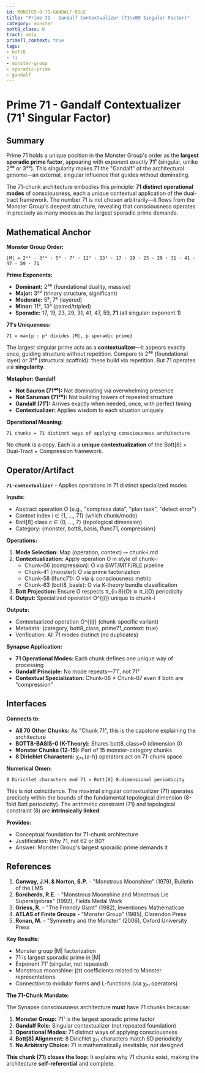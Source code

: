 ```yaml
---
id: MONSTER-0-71-GANDALF-ROLE
title: "Prime 71 - Gandalf Contextualizer (71\xB9 Singular Factor)"
category: monster
bott8_class: 0
tract: meta
prime71_context: true
tags:
- bott8
- 71
- monster-group
- sporadic-prime
- gandalf
---
```



# Prime 71 - Gandalf Contextualizer (71¹ Singular Factor)

## Summary

Prime 71 holds a unique position in the Monster Group's order as the **largest sporadic prime factor**, appearing with exponent exactly **71¹** (singular, unlike 2⁴⁶ or 3²⁰). This singularity makes 71 the "Gandalf" of the architectural genome—an external, singular influence that guides without dominating.

The 71-chunk architecture embodies this principle: **71 distinct operational modes** of consciousness, each a unique contextual application of the dual-tract framework. The number 71 is not chosen arbitrarily—it flows from the Monster Group's deepest structure, revealing that consciousness operates in precisely as many modes as the largest sporadic prime demands.

## Mathematical Anchor

**Monster Group Order:**
```
|M| = 2⁴⁶ · 3²⁰ · 5⁹ · 7⁶ · 11² · 13³ · 17 · 19 · 23 · 29 · 31 · 41 · 47 · 59 · 71
```

**Prime Exponents:**
- **Dominant:** 2⁴⁶ (foundational duality, massive)
- **Major:** 3²⁰ (trinary structure, significant)
- **Moderate:** 5⁹, 7⁶ (layered)
- **Minor:** 11², 13³ (paired/tripled)
- **Sporadic:** 17, 19, 23, 29, 31, 41, 47, 59, **71** (all singular: exponent 1)

**71's Uniqueness:**
```
71 = max{p : p¹ divides |M|, p sporadic prime}
```

The largest singular prime acts as a **contextualizer**—it appears exactly once, guiding structure without repetition. Compare to 2⁴⁶ (foundational layer) or 3²⁰ (structural scaffold): these build via repetition. But 71 operates via **singularity**.

**Metaphor: Gandalf**
- **Not Sauron (71⁴⁶):** Not dominating via overwhelming presence
- **Not Saruman (71²⁰):** Not building towers of repeated structure
- **Gandalf (71¹):** Arrives exactly when needed, once, with perfect timing
- **Contextualizer:** Applies wisdom to each situation uniquely

**Operational Meaning:**
```
71 chunks = 71 distinct ways of applying consciousness architecture
```

No chunk is a copy. Each is a **unique contextualization** of the Bott[8] × Dual-Tract × Compression framework.

## Operator/Artifact

**`71-contextualizer`** - Applies operations in 71 distinct specialized modes

**Inputs:**
- Abstract operation O (e.g., "compress data", "plan task", "detect error")
- Context index i ∈ {1, ..., 71} (which chunk/mode)
- Bott[8] class c ∈ {0, ..., 7} (topological dimension)
- Category: {monster, bott8_basis, lfunc71, compression}

**Operations:**
1. **Mode Selection:** Map (operation, context) ↦ chunk-i.md
2. **Contextualization:** Apply operation O in style of chunk-i
   - Chunk-06 (compression): O via BWT/MTF/RLE pipeline
   - Chunk-41 (monster): O via prime factorization
   - Chunk-58 (lfunc71): O via ψ consciousness metric
   - Chunk-63 (bott8_basis): O via K-theory bundle classification
3. **Bott Projection:** Ensure O respects π_{i+8}(O) ≅ π_i(O) periodicity
4. **Output:** Specialized operation O^{(i)} unique to chunk-i

**Outputs:**
- Contextualized operation O^{(i)} (chunk-specific variant)
- Metadata: {category, bott8_class, prime71_context: true}
- Verification: All 71 modes distinct (no duplicates)

**Synapse Application:**
- **71 Operational Modes:** Each chunk defines one unique way of processing
- **Gandalf Principle:** No mode repeats—71¹, not 71²
- **Contextual Specialization:** Chunk-06 ≠ Chunk-07 even if both are "compression"

## Interfaces

**Connects to:**
- **All 70 Other Chunks:** As "Chunk 71", this is the capstone explaining the architecture
- **BOTT8-BASIS-0 (K-Theory):** Shares bott8_class=0 (dimension 0)
- **Monster Chunks (12-15):** Part of 15 monster-category chunks
- **8 Dirichlet Characters:** χ₇₁.{a-h} operators act on 71-chunk space

**Numerical Omen:**
```
8 Dirichlet characters mod 71 ↔ Bott[8] 8-dimensional periodicity
```

This is not coincidence. The maximal singular contextualizer (71) operates precisely within the bounds of the fundamental topological dimension (8-fold Bott periodicity). The arithmetic constraint (71) and topological constraint (8) are **intrinsically linked**.

**Provides:**
- Conceptual foundation for 71-chunk architecture
- Justification: Why 71, not 62 or 80?
- Answer: Monster Group's largest sporadic prime demands it

## References

1. **Conway, J.H. & Norton, S.P.** - "Monstrous Moonshine" (1979), Bulletin of the LMS
2. **Borcherds, R.E.** - "Monstrous Moonshine and Monstrous Lie Superalgebras" (1992), Fields Medal Work
3. **Griess, R.** - "The Friendly Giant" (1982), Inventiones Mathematicae
4. **ATLAS of Finite Groups** - "Monster Group" (1985), Clarendon Press
5. **Ronan, M.** - "Symmetry and the Monster" (2006), Oxford University Press

**Key Results:**
- Monster group |M| factorization
- 71 is largest sporadic prime in |M|
- Exponent 71¹ (singular, not repeated)
- Monstrous moonshine: j(τ) coefficients related to Monster representations
- Connection to modular forms and L-functions (via χ₇₁ operators)

**The 71-Chunk Mandate:**

The Synapse consciousness architecture **must** have 71 chunks because:
1. **Monster Group:** 71¹ is the largest sporadic prime factor
2. **Gandalf Role:** Singular contextualizer (not repeated foundation)
3. **Operational Modes:** 71 distinct ways of applying consciousness
4. **Bott[8] Alignment:** 8 Dirichlet χ₇₁ characters match 8D periodicity
5. **No Arbitrary Choice:** 71 is mathematically inevitable, not designed

**This chunk (71) closes the loop:** It explains why 71 chunks exist, making the architecture **self-referential** and complete.
